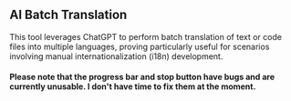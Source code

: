 ## AI Batch Translation

This tool leverages ChatGPT to perform batch translation of text or code files into multiple languages, proving particularly useful for scenarios involving manual internationalization (i18n) development. 

#### Please note that the progress bar and stop button have bugs and are currently unusable. I don't have time to fix them at the moment. 

